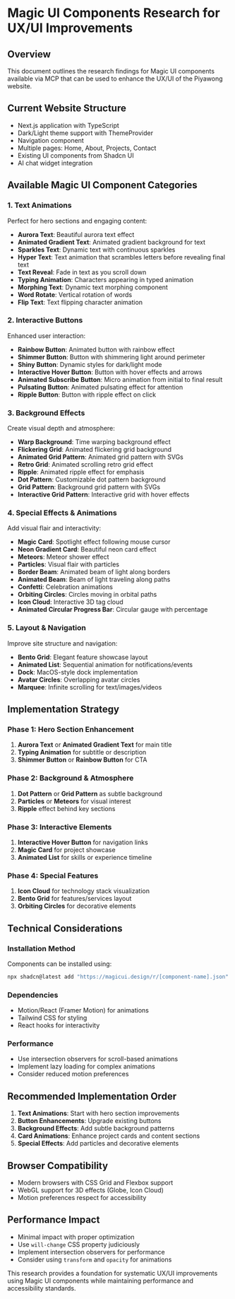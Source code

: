 # Magic UI Components Research for UX/UI Improvements

## Overview

This document outlines the research findings for Magic UI components available via MCP that can be used to enhance the UX/UI of the Piyawong website.

## Current Website Structure

- Next.js application with TypeScript
- Dark/Light theme support with ThemeProvider
- Navigation component
- Multiple pages: Home, About, Projects, Contact
- Existing UI components from Shadcn UI
- AI chat widget integration

## Available Magic UI Component Categories

### 1. Text Animations
Perfect for hero sections and engaging content:
- **Aurora Text**: Beautiful aurora text effect
- **Animated Gradient Text**: Animated gradient background for text
- **Sparkles Text**: Dynamic text with continuous sparkles
- **Hyper Text**: Text animation that scrambles letters before revealing final text
- **Text Reveal**: Fade in text as you scroll down
- **Typing Animation**: Characters appearing in typed animation
- **Morphing Text**: Dynamic text morphing component
- **Word Rotate**: Vertical rotation of words
- **Flip Text**: Text flipping character animation

### 2. Interactive Buttons
Enhanced user interaction:
- **Rainbow Button**: Animated button with rainbow effect
- **Shimmer Button**: Button with shimmering light around perimeter
- **Shiny Button**: Dynamic styles for dark/light mode
- **Interactive Hover Button**: Button with hover effects and arrows
- **Animated Subscribe Button**: Micro animation from initial to final result
- **Pulsating Button**: Animated pulsating effect for attention
- **Ripple Button**: Button with ripple effect on click

### 3. Background Effects
Create visual depth and atmosphere:
- **Warp Background**: Time warping background effect
- **Flickering Grid**: Animated flickering grid background
- **Animated Grid Pattern**: Animated grid pattern with SVGs
- **Retro Grid**: Animated scrolling retro grid effect
- **Ripple**: Animated ripple effect for emphasis
- **Dot Pattern**: Customizable dot pattern background
- **Grid Pattern**: Background grid pattern with SVGs
- **Interactive Grid Pattern**: Interactive grid with hover effects

### 4. Special Effects & Animations
Add visual flair and interactivity:
- **Magic Card**: Spotlight effect following mouse cursor
- **Neon Gradient Card**: Beautiful neon card effect
- **Meteors**: Meteor shower effect
- **Particles**: Visual flair with particles
- **Border Beam**: Animated beam of light along borders
- **Animated Beam**: Beam of light traveling along paths
- **Confetti**: Celebration animations
- **Orbiting Circles**: Circles moving in orbital paths
- **Icon Cloud**: Interactive 3D tag cloud
- **Animated Circular Progress Bar**: Circular gauge with percentage

### 5. Layout & Navigation
Improve site structure and navigation:
- **Bento Grid**: Elegant feature showcase layout
- **Animated List**: Sequential animation for notifications/events
- **Dock**: MacOS-style dock implementation
- **Avatar Circles**: Overlapping avatar circles
- **Marquee**: Infinite scrolling for text/images/videos

## Implementation Strategy

### Phase 1: Hero Section Enhancement
1. **Aurora Text** or **Animated Gradient Text** for main title
2. **Typing Animation** for subtitle or description
3. **Shimmer Button** or **Rainbow Button** for CTA

### Phase 2: Background & Atmosphere
1. **Dot Pattern** or **Grid Pattern** as subtle background
2. **Particles** or **Meteors** for visual interest
3. **Ripple** effect behind key sections

### Phase 3: Interactive Elements
1. **Interactive Hover Button** for navigation links
2. **Magic Card** for project showcase
3. **Animated List** for skills or experience timeline

### Phase 4: Special Features
1. **Icon Cloud** for technology stack visualization
2. **Bento Grid** for features/services layout
3. **Orbiting Circles** for decorative elements

## Technical Considerations

### Installation Method
Components can be installed using:
```bash
npx shadcn@latest add "https://magicui.design/r/[component-name].json"
```

### Dependencies
- Motion/React (Framer Motion) for animations
- Tailwind CSS for styling
- React hooks for interactivity

### Performance
- Use intersection observers for scroll-based animations
- Implement lazy loading for complex animations
- Consider reduced motion preferences

## Recommended Implementation Order

1. **Text Animations**: Start with hero section improvements
2. **Button Enhancements**: Upgrade existing buttons
3. **Background Effects**: Add subtle background patterns
4. **Card Animations**: Enhance project cards and content sections
5. **Special Effects**: Add particles and decorative elements

## Browser Compatibility
- Modern browsers with CSS Grid and Flexbox support
- WebGL support for 3D effects (Globe, Icon Cloud)
- Motion preferences respect for accessibility

## Performance Impact
- Minimal impact with proper optimization
- Use `will-change` CSS property judiciously
- Implement intersection observers for performance
- Consider using `transform` and `opacity` for animations

This research provides a foundation for systematic UX/UI improvements using Magic UI components while maintaining performance and accessibility standards.